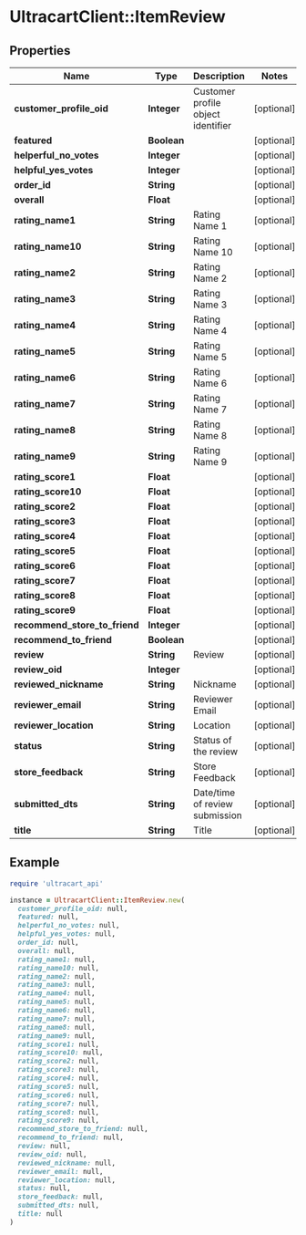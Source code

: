 # UltracartClient::ItemReview

## Properties

| Name | Type | Description | Notes |
| ---- | ---- | ----------- | ----- |
| **customer_profile_oid** | **Integer** | Customer profile object identifier | [optional] |
| **featured** | **Boolean** |  | [optional] |
| **helperful_no_votes** | **Integer** |  | [optional] |
| **helpful_yes_votes** | **Integer** |  | [optional] |
| **order_id** | **String** |  | [optional] |
| **overall** | **Float** |  | [optional] |
| **rating_name1** | **String** | Rating Name 1 | [optional] |
| **rating_name10** | **String** | Rating Name 10 | [optional] |
| **rating_name2** | **String** | Rating Name 2 | [optional] |
| **rating_name3** | **String** | Rating Name 3 | [optional] |
| **rating_name4** | **String** | Rating Name 4 | [optional] |
| **rating_name5** | **String** | Rating Name 5 | [optional] |
| **rating_name6** | **String** | Rating Name 6 | [optional] |
| **rating_name7** | **String** | Rating Name 7 | [optional] |
| **rating_name8** | **String** | Rating Name 8 | [optional] |
| **rating_name9** | **String** | Rating Name 9 | [optional] |
| **rating_score1** | **Float** |  | [optional] |
| **rating_score10** | **Float** |  | [optional] |
| **rating_score2** | **Float** |  | [optional] |
| **rating_score3** | **Float** |  | [optional] |
| **rating_score4** | **Float** |  | [optional] |
| **rating_score5** | **Float** |  | [optional] |
| **rating_score6** | **Float** |  | [optional] |
| **rating_score7** | **Float** |  | [optional] |
| **rating_score8** | **Float** |  | [optional] |
| **rating_score9** | **Float** |  | [optional] |
| **recommend_store_to_friend** | **Integer** |  | [optional] |
| **recommend_to_friend** | **Boolean** |  | [optional] |
| **review** | **String** | Review | [optional] |
| **review_oid** | **Integer** |  | [optional] |
| **reviewed_nickname** | **String** | Nickname | [optional] |
| **reviewer_email** | **String** | Reviewer Email | [optional] |
| **reviewer_location** | **String** | Location | [optional] |
| **status** | **String** | Status of the review | [optional] |
| **store_feedback** | **String** | Store Feedback | [optional] |
| **submitted_dts** | **String** | Date/time of review submission | [optional] |
| **title** | **String** | Title | [optional] |

## Example

```ruby
require 'ultracart_api'

instance = UltracartClient::ItemReview.new(
  customer_profile_oid: null,
  featured: null,
  helperful_no_votes: null,
  helpful_yes_votes: null,
  order_id: null,
  overall: null,
  rating_name1: null,
  rating_name10: null,
  rating_name2: null,
  rating_name3: null,
  rating_name4: null,
  rating_name5: null,
  rating_name6: null,
  rating_name7: null,
  rating_name8: null,
  rating_name9: null,
  rating_score1: null,
  rating_score10: null,
  rating_score2: null,
  rating_score3: null,
  rating_score4: null,
  rating_score5: null,
  rating_score6: null,
  rating_score7: null,
  rating_score8: null,
  rating_score9: null,
  recommend_store_to_friend: null,
  recommend_to_friend: null,
  review: null,
  review_oid: null,
  reviewed_nickname: null,
  reviewer_email: null,
  reviewer_location: null,
  status: null,
  store_feedback: null,
  submitted_dts: null,
  title: null
)
```

